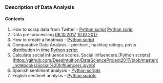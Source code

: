 ### Description of Data Analysis
#### Contents  
1. How to scrap data from Twitter - [Python script](https://github.com/DeepIntuition/DataScienceProject2017/blob/master/j_notebooks/Tweepy-Twitter%20API.ipynb)  [Python scrip](https://github.com/DeepIntuition/DataScienceProject2017/blob/master/j_notebooks/Tweepy-Twitter%20API.ipynb)
2. Data pre-processing [08.10.2017](https://github.com/DeepIntuition/DataScienceProject2017/blob/master/j_notebooks/Catalonia%20-%20Pre-processing.ipynb) [10.10,2017](https://github.com/DeepIntuition/DataScienceProject2017/blob/master/j_notebooks/Catalonia%20-%20Pre-processing.ipynb)    
3. How to create a heatmap - [Python script](https://github.com/DeepIntuition/DataScienceProject2017/blob/master/j_notebooks/.ipynb_checkpoints/Heatmap-checkpoint.ipynb)  
4. Comparative Data Analysis – piechart , hashtag ratings, posts distribution in time [Python script](https://github.com/DeepIntuition/DataScienceProject2017/blob/master/j_notebooks/Comparative%20statistics.ipynb)  
5. Calculate social influence scores. Social influencers.[Python scripts] (https://github.com/DeepIntuition/DataScienceProject2017/blob/master/j_notebooks/Social%20Influencers.ipynb)  
6. Spanish sentiment analysis - [Python scripts](https://github.com/DeepIntuition/DataScienceProject2017/blob/master/j_notebooks/.ipynb_checkpoints/Spanish%20Sentiment%20classifier-checkpoint.ipynb)
7. English sentimet analysis - [Python scripts](https://github.com/DeepIntuition/DataScienceProject2017/blob/master/j_notebooks/English%20Sentiment%20Analysis.ipynb)
